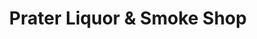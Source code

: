 ---
title: "Prater Liquor & Smoke Shop"
url: /sparks/prater-liquor-and-smoke-shop/
shop: alcohol
---